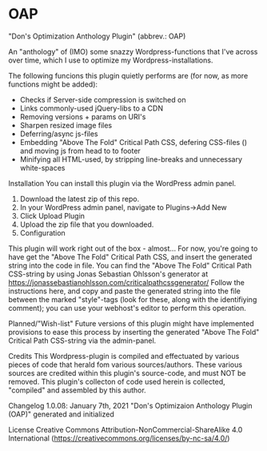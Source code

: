 # OAP
"Don's Optimization Anthology Plugin" (abbrev.: OAP)

An "anthology" of (IMO) some snazzy Wordpress-functions that I've across over time, which I use to optimize my Wordpress-installations.

The following funcions this plugin quietly performs are (for now, as more functions might be added):
- Checks if Server-side compression is switched on
- Links commonly-used jQuery-libs to a CDN
- Removing versions + params on URI's
- Sharpen resized image files
- Deferring/async js-files
- Embedding "Above The Fold" Critical Path CSS,  defering CSS-files () and moving js from head to to footer
- Minifying all HTML-used, by stripping line-breaks and unnecessary white-spaces 

Installation
You can install this plugin via the WordPress admin panel.

1. Download the latest zip of this repo.
2. In your WordPress admin panel, navigate to Plugins->Add New
3. Click Upload Plugin
4. Upload the zip file that you downloaded.
5. Configuration

This plugin will work right out of the box - almost...
For now, you're going to have get the "Above The Fold" Critical Path CSS, and insert the generated string into the code in file.
You can find the "Above The Fold" Critical Path CSS-string by using Jonas Sebastian Ohlsson's generator at https://jonassebastianohlsson.com/criticalpathcssgenerator/
Follow the instructions here, and copy and paste the generated string into the file between the marked "style"-tags (look for these, along with the identifiying comment);
you can use your webhost's editor to perform this operation. 

Planned/"Wish-list"
Future versions of this plugin might have implemented provisions to ease this process by inserting the generated "Above The Fold" Critical Path CSS-string via the admin-panel.

Credits
This Wordpress-plugin is compiled and effectuated by various pieces of code that herald fom various sources/authors.
These various sources are credited within this plugin's source-code, and must NOT be removed. 
This plugin's collecton of code used herein is collected, "compiled" and assembled by this author.


Changelog
1.0.0ß: January 7th, 2021
"Don's Optimizaion Anthology Plugin (OAP)" generated and initialized

License
Creative Commons Attribution-NonCommercial-ShareAlike 4.0 International (https://creativecommons.org/licenses/by-nc-sa/4.0/)
